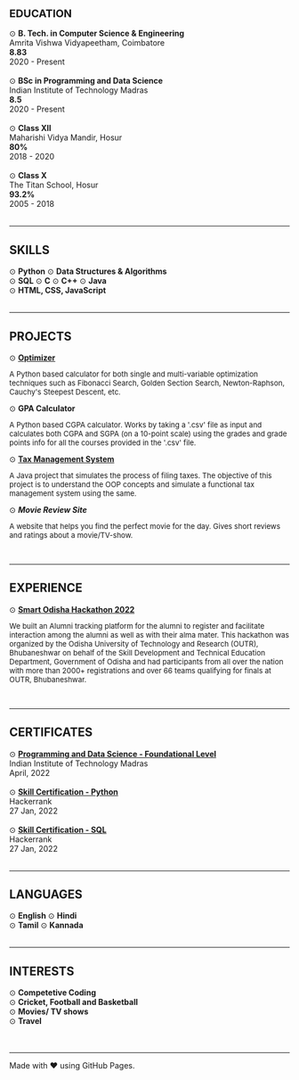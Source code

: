 <div> <!--Education-->
    <h2 style="font-size: 19px">EDUCATION</h2>
    ⊙ <strong>B. Tech. in Computer Science & Engineering</strong> <br>
    Amrita Vishwa Vidyapeetham, Coimbatore <br>
    <b>8.83</b> <br>
    2020 - Present
    <br><br>
    ⊙ <strong>BSc in Programming and Data Science</strong> <br>
    Indian Institute of Technology Madras <br>
    <b>8.5</b> <br>
    2020 - Present
    <br><br>
    ⊙ <strong>Class XII</strong> <br> 
    Maharishi Vidya Mandir, Hosur <br>
    <b>80%</b> <br>
    2018 - 2020
    <br><br>
    ⊙ <strong>Class X</strong> <br>
    The Titan School, Hosur <br>
    <b>93.2%</b> <br>
    2005 - 2018
    <br><br>
</div><hr>

<div> <!--Skills-->
    <h2>SKILLS</h2>
    ⊙ <strong>Python</strong> ⊙ <strong>Data Structures & Algorithms</strong> <br>
    ⊙ <strong>SQL</strong> ⊙ <strong>C</strong> ⊙ <strong>C++</strong> ⊙ <strong>Java</strong> <br>
    ⊙ <strong>HTML, CSS, JavaScript</strong> 
    <br><br>
</div><hr>

<div> <!--Personal Projects-->
    <h2>PROJECTS</h2>
    ⊙ <strong><a href="https://github.com/MusicViking/Optimization-and-Numerical-Methods">Optimizer</a></strong> <br>
    <p style="font-size: 13px">A Python based calculator for both single and multi-variable optimization techniques such as Fibonacci Search, Golden Section Search, Newton-Raphson, Cauchy's Steepest Descent, etc. </p>
    ⊙ <strong>GPA Calculator</strong> <br>
    <p style="font-size: 13px">A Python based CGPA calculator. Works by taking a '.csv' file as input and calculates both CGPA and SGPA (on a 10-point scale) using the grades and grade points info for all the courses provided in the '.csv' file.</p>
    ⊙ <strong><a href="https://github.com/MusicViking/Tax-Management-System">Tax Management System</a></strong> <br>
    <p style="font-size: 13px">A Java project that simulates the process of filing taxes. The objective of this project is to understand the OOP concepts and simulate a functional tax management system using the same. </p>
    ⊙ <strong><em>Movie Review Site</em></strong> <br>
    <p style="font-size: 13px">A website that helps you find the perfect movie for the day. Gives short reviews and ratings about a movie/TV-show.</p>
    <br>
</div><hr>

<div> <!--Achievements-->
    <h2>EXPERIENCE</h2>
    ⊙ <strong><a href="https://drive.google.com/file/d/1GaZwQgGXg68gEVnm5QIPmaTTitl35aha/view?usp=share_link">Smart Odisha Hackathon 2022</a></strong> <br>
    <p style="font-size: 13px">
    We built an Alumni tracking platform for the alumni to register and facilitate interaction among the alumni as well as with their alma mater. 
    This hackathon was organized by the Odisha University of Technology and Research (OUTR), Bhubaneshwar on behalf of the Skill Development and Technical Education Department, Government of Odisha and had participants from all over the nation with more than 2000+ registrations and over 66 teams qualifying for finals at OUTR, Bhubaneshwar.</p>
    <br>
</div><hr>

<div> <!--Certificates-->
    <h2>CERTIFICATES</h2>
   ⊙ <strong><a href="https://drive.google.com/file/d/1-6ebuPItDKnzw9k3zPPMlLx6nY-DXFue/view?usp=sharing">Programming and Data Science - Foundational Level</a></strong> <br>
   Indian Institute of Technology Madras <br>
   April, 2022
   <br><br>
   ⊙ <strong><a href="https://www.hackerrank.com/certificates/94e3b1f849f2">Skill Certification - Python</a></strong> <br>
   Hackerrank <br>
   27 Jan, 2022 
   <br><br>
   ⊙ <strong><a href="https://www.hackerrank.com/certificates/02dd312b5dec">Skill Certification - SQL</a></strong> <br>
   Hackerrank <br>
   27 Jan, 2022
   <br><br>
</div><hr>

<div> <!--Languages-->
    <h2>LANGUAGES</h2>
   ⊙ <strong>English</strong> ⊙ <strong>Hindi</strong> <br>
   ⊙ <strong>Tamil</strong> ⊙ <strong>Kannada</strong> 
    <br><br>
</div><hr>

<div> <!--Interests-->
    <h2>INTERESTS</h2>
   ⊙ <strong>Competetive Coding</strong> <br>
   ⊙ <strong>Cricket, Football and Basketball</strong> <br>
   ⊙ <strong>Movies/ TV shows</strong> <br>
   ⊙ <strong>Travel</strong> <br>
    <br><br>
</div><hr>

Made with ❤️ using GitHub Pages.
